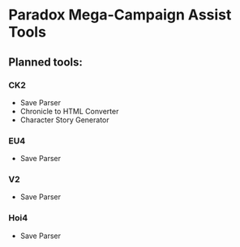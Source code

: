 # Paradox Mega-Campaign Assist Tools

## Planned tools:

### CK2
* Save Parser
* Chronicle to HTML Converter
* Character Story Generator

### EU4
* Save Parser

### V2
* Save Parser

### Hoi4
* Save Parser